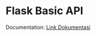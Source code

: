 # Flask Basic API

Documentation: [Link Dokumentasi](https://documenter.getpostman.com/view/14276593/2s9YC5ysVw)